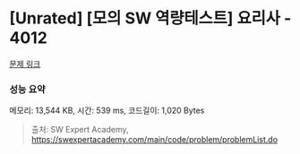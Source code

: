 # [Unrated] [모의 SW 역량테스트] 요리사 - 4012 

[문제 링크](https://swexpertacademy.com/main/code/problem/problemDetail.do?contestProbId=AWIeUtVakTMDFAVH) 

### 성능 요약

메모리: 13,544 KB, 시간: 539 ms, 코드길이: 1,020 Bytes



> 출처: SW Expert Academy, https://swexpertacademy.com/main/code/problem/problemList.do
